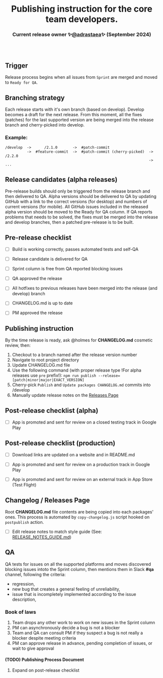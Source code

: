 <p>
  <h1 align="center">
    <b>Publishing instruction for the core team developers.</b>
  </h1>

  <h3 align="center">
    Current release owner ✨<a href='https://github.com/adrastaea'>@adrastaea</a>✨ (September 2024)
  </h3>

  <br />
  <br />
</p>

## Trigger
Release process begins when all issues from `Sprint` are merged and moved to `Ready for QA`.

## Branching strategy
Each release starts with it's own branch (based on develop).
Develop becomes a draft for the next release.
From this moment, all the fixes (patches) for the last supported version are being merged into the release branch and cherry-picked into develop.

### Example:
```
/develop  ->      /2.1.0       ->  #patch-commit
          ->  #feature-commit  ->  #patch-commit (cherry-picked)  -> /2.2.0
                                                                  -> ...
```


## Release candidates (alpha releases)
Pre-release builds should only be triggered from the release branch and then delivered to QA.
Alpha versions should be delivered to QA by updating GitHub with a link to the correct versions (for desktop) and numbers of current versions (for mobile). All GitHub issues included in the released alpha version should be moved to the Ready for QA column.
If QA reports problems that needs to be solved, the fixes must be merged into the release and develop branches, then a patched pre-release is to be built.


## Pre-release checklist
- [ ] Build is working correctly, passes automated tests and self-QA
- [ ] Release candidate is delivered for QA
- [ ] Sprint column is free from QA reported blocking issues
- [ ] QA approved the release
- [ ] All hotfixes to previous releases have been merged into the release (and develop) branch
- [ ] CHANGELOG.md is up to date
- [ ] PM approved the release


## Publishing instruction

By the time release is ready, ask @holmes for <b>CHANGELOG.md</b> cosmetic review, then:
1. Checkout to a branch named after the release version number
2. Navigate to root project directory
3. Update CHANGELOG.md file
4. Use the following command (with proper release type !For alpha releases use `pre` prefix!):
  `npm run publish --release=[patch|minor|major|EXACT_VERSION]`
5. Cherry-pick `Publish` and `Update packages CHANGELOG.md` commits into /develop
6. Manually update release notes on the <a href='https://github.com/TryQuiet/quiet/releases' target='blank'>Releases Page</a>

## Post-release checklist (alpha)
- [ ] App is promoted and sent for review on a closed testing track in Google Play

## Post-release checklist (production)
- [ ] Download links are updated on a website and in README.md
- [ ] App is promoted and sent for review on a production track in Google Play
- [ ] App is promoted and sent for review on an external track in App Store (Test Flight)


## Changelog / Releases Page
Root <b>CHANGELOG.md</b> file contents are being copied into each packages' ones.
This process is automated by `copy-changelog.js` script hooked on `postpublish` action.
- [ ] Edit release notes to match style guide (See: [RELEASE_NOTES_GUIDE.md](RELEASE_NOTES_GUIDE.md))

## QA
QA tests for issues on all the supported platforms and moves discovered blocking issues intoto the Sprint column, then mentions them in Slack <b>#qa</b> channel, following the criteria:
- regression,
- new bug that creates a general feeling of unreliability,
- issue that is incompletely implemented according to the issue description,

### Book of laws
1. Team drops any other work to work on new issues in the Sprint column
2. PM can asynchronously decide a bug is not a blocker
3. Team and QA can consult PM if they suspect a bug is not really a blocker despite meeting criteria
4. PM can approve release in advance, pending completion of issues, or wait to give approval


#### (TODO) Publishing Process Document
1. Expand on post-release checklist
